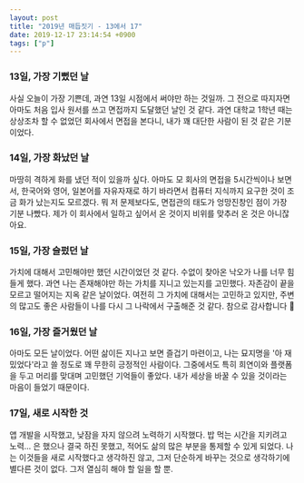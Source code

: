 ```yaml
---
layout: post
title: "2019년 매듭짓기 - 13에서 17"
date: 2019-12-17 23:14:54 +0900
tags: ["p"]
---
```


### 13일, 가장 기뻤던 날
사실 오늘이 가장 기쁜데, 과연 13일 시점에서 써야만 하는 것일까. 그 전으로 따지자면 아마도 처음 입사 원서를 쓰고 면접까지 도달했던 날인 것 같다. 과연 대학교 1학년 때는 상상조차 할 수 없었던 회사에서 면접을 본다니, 내가 꽤 대단한 사람이 된 것 같은 기분이었다.

### 14일, 가장 화났던 날
마땅히 격하게 화를 냈던 적이 있을까 싶다. 아마도 모 회사의 면접을 5시간씩이나 보면서, 한국어와 영어, 일본어를 자유자재로 하기 바라면서 컴퓨터 지식까지 요구한 것이 조금 화가 났는지도 모르겠다. 뭐 저 문제보다도, 면접관의 태도가 엉망진창인 점이 가장 기분 나빴다. 제가 이 회사에서 일하고 싶어서 온 것이지 비위를 맞추러 온 것은 아니잖아요.

### 15일, 가장 슬펐던 날
가치에 대해서 고민해야만 했던 시간이었던 것 같다. 수없이 찾아온 낙오가 나를 너무 힘들게 했다. 과연 나는 존재해야만 하는 가치를 지니고 있는지를 고민했다. 자존감이 끝을 모르고 떨어지는 지옥 같은 날이었다. 여전히 그 가치에 대해서는 고민하고 있지만, 주변의 많고도 좋은 사람들이 나를 다시 그 나락에서 구출해준 것 같다. 참으로 감사합니다 🥰

### 16일, 가장 즐거웠던 날
아마도 모든 날이었다. 어떤 삶이든 지나고 보면 즐겁기 마련이고, 나는 묘지명을 '아 재밌었다'라고 쓸 정도로 꽤 무한히 긍정적인 사람이다. 그중에서도 특히 희연이와 플랫폼을 두고 머리를 맞대며 고민했던 기억들이 좋았다. 내가 세상을 바꿀 수 있을 것이라는 마음이 들었기 때문이다.

### 17일, 새로 시작한 것
앱 개발을 시작했고, 낮잠을 자지 않으려 노력하기 시작했다. 밥 먹는 시간을 지키려고 노력... 은 했으나 결국 하진 못했고, 적어도 삶의 많은 부분을 통제할 수 있게 되었다. 나는 이것들을 새로 시작했다고 생각하진 않고, 그저 단순하게 바꾸는 것으로 생각하기에 별다른 것이 없다. 그저 열심히 해야 할 일을 할 뿐.